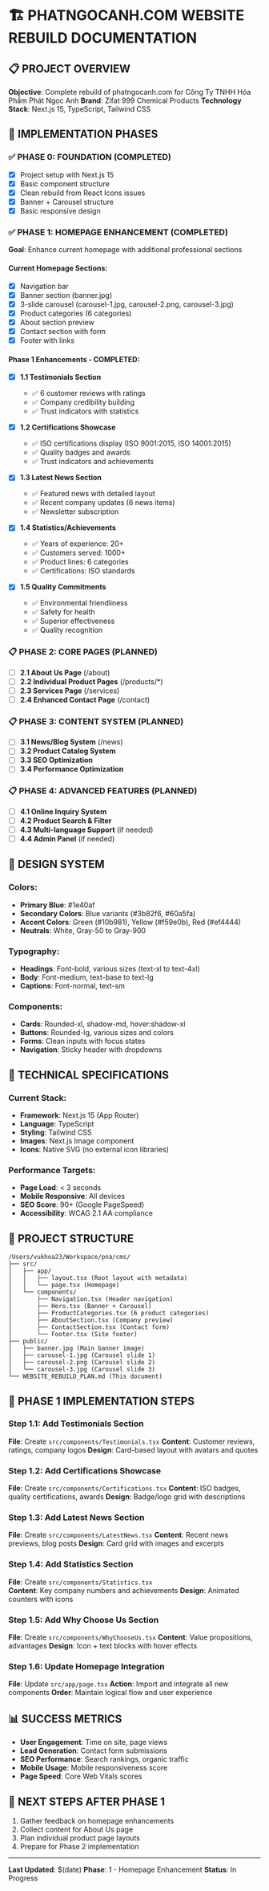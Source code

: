 # 🏗️ PHATNGOCANH.COM WEBSITE REBUILD DOCUMENTATION

## 📋 PROJECT OVERVIEW
**Objective**: Complete rebuild of phatngocanh.com for Công Ty TNHH Hóa Phẩm Phát Ngọc Anh
**Brand**: Zifat 999 Chemical Products
**Technology Stack**: Next.js 15, TypeScript, Tailwind CSS

## 🎯 IMPLEMENTATION PHASES

### ✅ PHASE 0: FOUNDATION (COMPLETED)
- [x] Project setup with Next.js 15
- [x] Basic component structure
- [x] Clean rebuild from React Icons issues
- [x] Banner + Carousel structure
- [x] Basic responsive design

### ✅ PHASE 1: HOMEPAGE ENHANCEMENT (COMPLETED)
**Goal**: Enhance current homepage with additional professional sections

#### Current Homepage Sections:
- [x] Navigation bar
- [x] Banner section (banner.jpg)
- [x] 3-slide carousel (carousel-1.jpg, carousel-2.png, carousel-3.jpg)
- [x] Product categories (6 categories)
- [x] About section preview
- [x] Contact section with form
- [x] Footer with links

#### Phase 1 Enhancements - COMPLETED:
- [x] **1.1 Testimonials Section**
  - ✅ 6 customer reviews with ratings
  - ✅ Company credibility building
  - ✅ Trust indicators with statistics
  
- [x] **1.2 Certifications Showcase**
  - ✅ ISO certifications display (ISO 9001:2015, ISO 14001:2015)
  - ✅ Quality badges and awards
  - ✅ Trust indicators and achievements
  
- [x] **1.3 Latest News Section**
  - ✅ Featured news with detailed layout
  - ✅ Recent company updates (6 news items)
  - ✅ Newsletter subscription
  
- [x] **1.4 Statistics/Achievements**
  - ✅ Years of experience: 20+
  - ✅ Customers served: 1000+
  - ✅ Product lines: 6 categories
  - ✅ Certifications: ISO standards
  
- [x] **1.5 Quality Commitments**
  - ✅ Environmental friendliness
  - ✅ Safety for health
  - ✅ Superior effectiveness
  - ✅ Quality recognition

### 📋 PHASE 2: CORE PAGES (PLANNED)
- [ ] **2.1 About Us Page** (/about)
- [ ] **2.2 Individual Product Pages** (/products/*)
- [ ] **2.3 Services Page** (/services)
- [ ] **2.4 Enhanced Contact Page** (/contact)

### 📋 PHASE 3: CONTENT SYSTEM (PLANNED)
- [ ] **3.1 News/Blog System** (/news)
- [ ] **3.2 Product Catalog System**
- [ ] **3.3 SEO Optimization**
- [ ] **3.4 Performance Optimization**

### 📋 PHASE 4: ADVANCED FEATURES (PLANNED)
- [ ] **4.1 Online Inquiry System**
- [ ] **4.2 Product Search & Filter**
- [ ] **4.3 Multi-language Support** (if needed)
- [ ] **4.4 Admin Panel** (if needed)

## 🎨 DESIGN SYSTEM

### Colors:
- **Primary Blue**: #1e40af
- **Secondary Colors**: Blue variants (#3b82f6, #60a5fa)
- **Accent Colors**: Green (#10b981), Yellow (#f59e0b), Red (#ef4444)
- **Neutrals**: White, Gray-50 to Gray-900

### Typography:
- **Headings**: Font-bold, various sizes (text-xl to text-4xl)
- **Body**: Font-medium, text-base to text-lg
- **Captions**: Font-normal, text-sm

### Components:
- **Cards**: Rounded-xl, shadow-md, hover:shadow-xl
- **Buttons**: Rounded-lg, various sizes and colors
- **Forms**: Clean inputs with focus states
- **Navigation**: Sticky header with dropdowns

## 📱 TECHNICAL SPECIFICATIONS

### Current Stack:
- **Framework**: Next.js 15 (App Router)
- **Language**: TypeScript
- **Styling**: Tailwind CSS
- **Images**: Next.js Image component
- **Icons**: Native SVG (no external icon libraries)

### Performance Targets:
- **Page Load**: < 3 seconds
- **Mobile Responsive**: All devices
- **SEO Score**: 90+ (Google PageSpeed)
- **Accessibility**: WCAG 2.1 AA compliance

## 📂 PROJECT STRUCTURE
```
/Users/vukhoa23/Workspace/pna/cms/
├── src/
│   ├── app/
│   │   ├── layout.tsx (Root layout with metadata)
│   │   └── page.tsx (Homepage)
│   └── components/
│       ├── Navigation.tsx (Header navigation)
│       ├── Hero.tsx (Banner + Carousel)
│       ├── ProductCategories.tsx (6 product categories)
│       ├── AboutSection.tsx (Company preview)
│       ├── ContactSection.tsx (Contact form)
│       └── Footer.tsx (Site footer)
├── public/
│   ├── banner.jpg (Main banner image)
│   ├── carousel-1.jpg (Carousel slide 1)
│   ├── carousel-2.png (Carousel slide 2)
│   └── carousel-3.jpg (Carousel slide 3)
└── WEBSITE_REBUILD_PLAN.md (This document)
```

## 🚀 PHASE 1 IMPLEMENTATION STEPS

### Step 1.1: Add Testimonials Section
**File**: Create `src/components/Testimonials.tsx`
**Content**: Customer reviews, ratings, company logos
**Design**: Card-based layout with avatars and quotes

### Step 1.2: Add Certifications Showcase  
**File**: Create `src/components/Certifications.tsx`
**Content**: ISO badges, quality certifications, awards
**Design**: Badge/logo grid with descriptions

### Step 1.3: Add Latest News Section
**File**: Create `src/components/LatestNews.tsx`
**Content**: Recent news previews, blog posts
**Design**: Card grid with images and excerpts

### Step 1.4: Add Statistics Section
**File**: Create `src/components/Statistics.tsx`  
**Content**: Key company numbers and achievements
**Design**: Animated counters with icons

### Step 1.5: Add Why Choose Us Section
**File**: Create `src/components/WhyChooseUs.tsx`
**Content**: Value propositions, advantages
**Design**: Icon + text blocks with hover effects

### Step 1.6: Update Homepage Integration
**File**: Update `src/app/page.tsx`
**Action**: Import and integrate all new components
**Order**: Maintain logical flow and user experience

## 📊 SUCCESS METRICS
- **User Engagement**: Time on site, page views
- **Lead Generation**: Contact form submissions
- **SEO Performance**: Search rankings, organic traffic
- **Mobile Usage**: Mobile responsiveness score
- **Page Speed**: Core Web Vitals scores

## 🔄 NEXT STEPS AFTER PHASE 1
1. Gather feedback on homepage enhancements
2. Collect content for About Us page
3. Plan individual product page layouts
4. Prepare for Phase 2 implementation

---
**Last Updated**: $(date)
**Phase**: 1 - Homepage Enhancement
**Status**: In Progress
